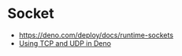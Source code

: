 # Socket

* https://deno.com/deploy/docs/runtime-sockets
* [Using TCP and UDP in Deno](https://medium.com/deno-the-complete-reference/using-tcp-and-udp-in-deno-7ae62093c222)
